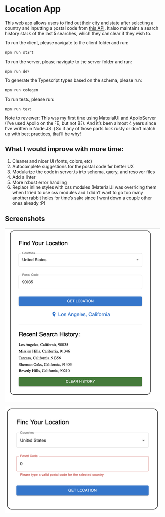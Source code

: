 # Location App

This web app allows users to find out their city and state after selecting a country and inputting a postal code from [this API](http://www.zippopotam.us/).
It also maintains a search history stack of the last 5 searches, which they can clear if they wish to.

To run the client, please navigate to the client folder and run:

```
npm run start
```

To run the server, please navigate to the server folder and run:

```
npm run dev
```

To generate the Typescript types based on the schema, please run:

```
npm run codegen
```

To run tests, please run:

```
npm run test
```

Note to reviewer:
This was my first time using MaterialUI and ApolloServer (I’ve used Apollo on the FE, but not BE). And it’s been almost 4 years since I’ve written in Node.JS :) So if any of those parts look rusty or don’t match up with best practices, that’ll be why!

## What I would improve with more time:

1. Cleaner and nicer UI (fonts, colors, etc)
2. Autocomplete suggestions for the postal code for better UX
3. Modularize the code in server.ts into schema, query, and resolver files
4. Add a linter
5. More robust error handling
6. Replace inline styles with css modules (MaterialUI was overriding them when I tried to use css modules and I didn’t want to go too many another rabbit holes for time’s sake since I went down a couple other ones already :P)

## Screenshots

![Screenshot of location app](screenshots/location-app-ui.png 'Optional Title')

![Screenshot of location app with error](screenshots/location-app-ui-with-error.png 'Optional Title')
